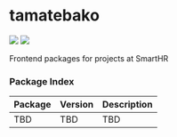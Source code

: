 # tamatebako

[![](https://github.com/kufu/tamatebako/workflows/test/badge.svg)](https://github.com/kufu/tamatebako/actions?workflow=test)
[![](https://github.com/kufu/tamatebako/workflows/lint/badge.svg)](https://github.com/kufu/tamatebako/actions?workflow=lint)

Frontend packages for projects at SmartHR

### Package Index

| Package | Version | Description |
| ------- | ------- | ----------- |
| TBD     | TBD     | TBD         |
